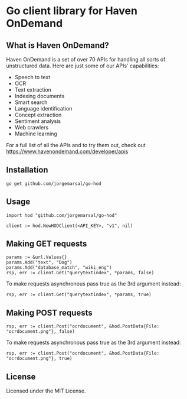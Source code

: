 # Go client library for Haven OnDemand

## What is Haven OnDemand?
Haven OnDemand is a set of over 70 APIs for handling all sorts of unstructured data. Here are just some of our APIs' capabilities:
* Speech to text
* OCR
* Text extraction
* Indexing documents
* Smart search
* Language identification
* Concept extraction
* Sentiment analysis
* Web crawlers
* Machine learning

For a full list of all the APIs and to try them out, check out https://www.havenondemand.com/developer/apis

## Installation

    go get github.com/jorgemarsal/go-hod

## Usage

    import hod "github.com/jorgemarsal/go-hod"
    
    client := hod.NewHODClient(<API_KEY>, "v1", nil)

## Making GET requests

    params := &url.Values{}
    params.Add("text", "Dog")
    params.Add("database_match", "wiki_eng")
    rsp, err := client.Get("querytextindex", *params, false)

To make requests asynchronous pass true as the 3rd argument instead:

    rsp, err := client.Get("querytextindex", *params, true)

## Making POST requests

    rsp, err := client.Post("ocrdocument", &hod.PostData{File: "ocrdocument.png"}, false)

To make requests asynchronous pass true as the 3rd argument instead:
    
    rsp, err := client.Post("ocrdocument", &hod.PostData{File: "ocrdocument.png"}, true)

## License
Licensed under the MIT License.
